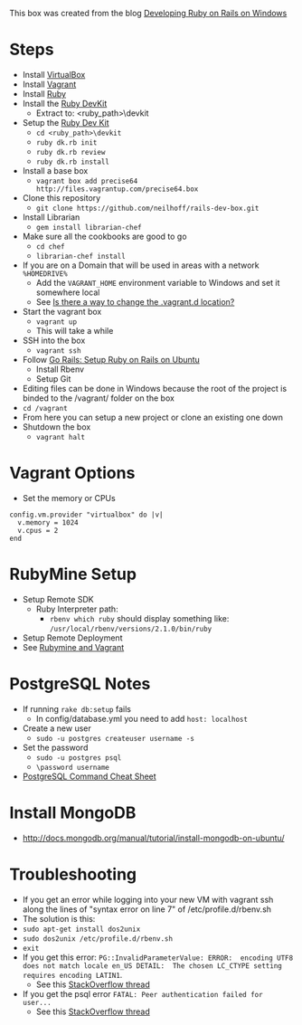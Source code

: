 This box was created from the blog [Developing Ruby on Rails on Windows](http://manuel.manuelles.nl/blog/2013/07/23/developing-ruby-on-rails-on-windows/)

Steps
==========

- Install [VirtualBox](https://www.virtualbox.org/wiki/Downloads)
- Install [Vagrant](http://downloads.vagrantup.com/)
- Install [Ruby](http://rubyinstaller.org/downloads/)
- Install the [Ruby DevKit](http://rubyinstaller.org/downloads/)
  - Extract to: <ruby_path>\devkit
- Setup the [Ruby Dev Kit](http://stackoverflow.com/questions/8100891/the-json-native-gem-requires-installed-build-tools)
  - `cd <ruby_path>\devkit`
  - `ruby dk.rb init`
  - `ruby dk.rb review`
  - `ruby dk.rb install`
- Install a base box
  - `vagrant box add precise64 http://files.vagrantup.com/precise64.box`
- Clone this repository
  - `git clone https://github.com/neilhoff/rails-dev-box.git`
- Install Librarian
  - `gem install librarian-chef`
- Make sure all the cookbooks are good to go
  - `cd chef`
  - `librarian-chef install`
- If you are on a Domain that will be used in areas with a network `%HOMEDRIVE%`
  - Add the `VAGRANT_HOME` environment variable to Windows and set it somewhere local
  - See [Is there a way to change the .vagrant.d location?](http://stackoverflow.com/questions/13368869/is-there-a-way-to-change-the-vagrand-d-location-the-location-for-vagrant-boxes)
- Start the vagrant box
  - `vagrant up`
  - This will take a while
- SSH into the box
  - `vagrant ssh`
- Follow [Go Rails: Setup Ruby on Rails on Ubuntu](http://gorails.com/setup/ubuntu/13.10)
  - Install Rbenv
  - Setup Git
- Editing files can be done in Windows because the root of the project is binded to the /vagrant/ folder on the box
 - `cd /vagrant`
 - From here you can setup a new project or clone an existing one down
- Shutdown the box
  - `vagrant halt`

Vagrant Options
=========
- Set the memory or CPUs
````
config.vm.provider "virtualbox" do |v|
  v.memory = 1024
  v.cpus = 2
end
````

RubyMine Setup
==========
- Setup Remote SDK
  - Ruby Interpreter path:
    - `rbenv which ruby` should display something like: `/usr/local/rbenv/versions/2.1.0/bin/ruby`
- Setup Remote Deployment
- See [Rubymine and Vagrant](http://youtu.be/5KQUhMM_99Y)

  
PostgreSQL Notes
==========
- If running `rake db:setup` fails
  - In config/database.yml you need to add `host: localhost`
- Create a new user
  - `sudo -u postgres createuser username -s`
- Set the password
  - `sudo -u postgres psql`
  - `\password username` 
- [PostgreSQL Command Cheat Sheet](http://blog.jasonmeridth.com/posts/postgresql-command-line-cheat-sheet/)

Install MongoDB
==========
- http://docs.mongodb.org/manual/tutorial/install-mongodb-on-ubuntu/

Troubleshooting
==========

- If you get an error while logging into your new VM with vagrant ssh along the lines of "syntax error on line 7" of /etc/profile.d/rbenv.sh 
 - The solution is this:
  - `sudo apt-get install dos2unix`
  - `sudo dos2unix /etc/profile.d/rbenv.sh`
  - `exit`
- If you get this error: `PG::InvalidParameterValue: ERROR:  encoding UTF8 does not match locale en_US DETAIL:  The chosen LC_CTYPE setting requires encoding LATIN1`.
  - See this [StackOverflow thread](http://stackoverflow.com/questions/13115692/encoding-utf8-does-not-match-locale-en-us-the-chosen-lc-ctype-setting-requires)
- If you get the psql error `FATAL: Peer authentication failed for user...`
  - See this [StackOverflow thread](http://stackoverflow.com/questions/17443379/psql-fatal-peer-authentication-failed-for-user-dev)
